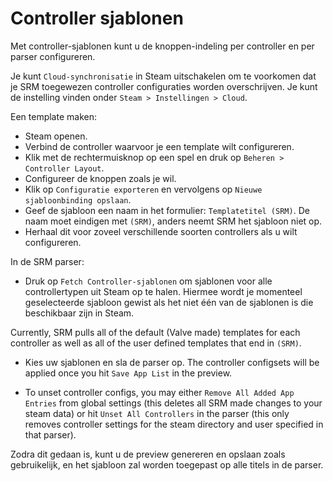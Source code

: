 # Controller sjablonen
Met controller-sjablonen kunt u de knoppen-indeling per controller en per parser configureren.

Je kunt `Cloud-synchronisatie` in Steam uitschakelen om te voorkomen dat je SRM toegewezen controller configuraties worden overschrijven. Je kunt de instelling vinden onder `Steam > Instellingen > Cloud`.

Een template maken:
* Steam openen.
* Verbind de controller waarvoor je een template wilt configureren.
* Klik met de rechtermuisknop op een spel en druk op `Beheren > Controller Layout`.
* Configureer de knoppen zoals je wil.
* Klik op `Configuratie exporteren` en vervolgens op `Nieuwe sjabloonbinding opslaan`.
* Geef de sjabloon een naam in het formulier: `Templatetitel (SRM)`. De naam moet eindigen met `(SRM)`, anders neemt SRM het sjabloon niet op.
* Herhaal dit voor zoveel verschillende soorten controllers als u wilt configureren.

In de SRM parser:
* Druk op `Fetch Controller-sjablonen` om sjablonen voor alle controllertypen uit Steam op te halen. Hiermee wordt je momenteel geselecteerde sjabloon gewist als het niet één van de sjablonen is die beschikbaar zijn in Steam.

Currently, SRM pulls all of the default (Valve made) templates for each controller as well as all of the user defined templates that end in `(SRM)`.

* Kies uw sjablonen en sla de parser op. The controller configsets will be applied once you hit `Save App List` in the preview.

* To unset controller configs, you may either `Remove All Added App Entries` from global settings (this deletes all SRM made changes to your steam data) or hit `Unset All Controllers` in the parser (this only removes controller settings for the steam directory and user specified in that parser).

Zodra dit gedaan is, kunt u de preview genereren en opslaan zoals gebruikelijk, en het sjabloon zal worden toegepast op alle titels in de parser.



